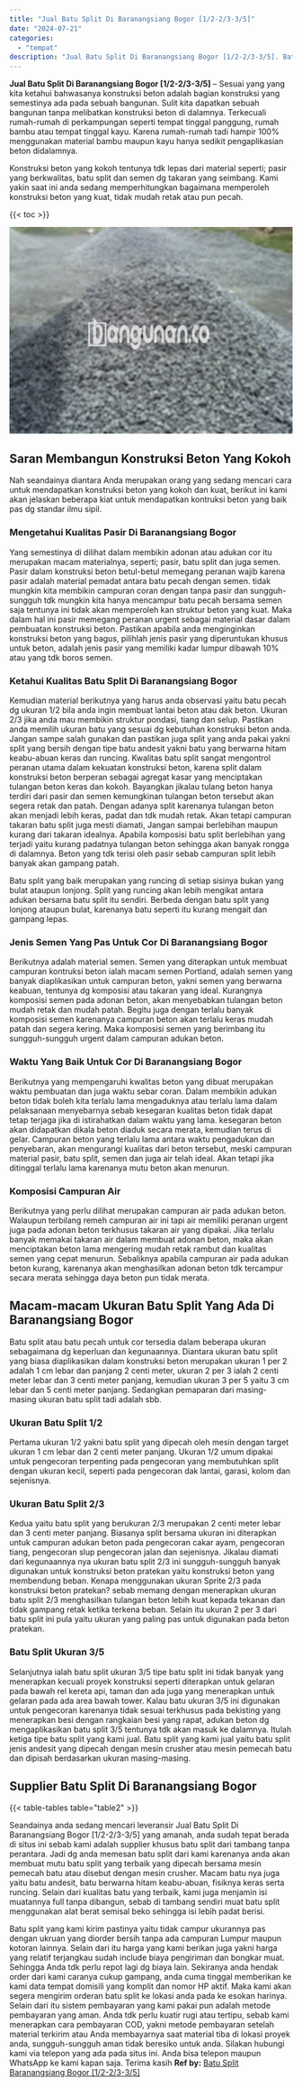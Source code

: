 ```yaml
---
title: "Jual Batu Split Di Baranangsiang Bogor [1/2-2/3-3/5]"
date: "2024-07-21"
categories: 
  - "tempat"
description: "Jual Batu Split Di Baranangsiang Bogor [1/2-2/3-3/5]. Batu split yang kami kirim pastinya yaitu tidak campur ukurannya pas dengan ukruan yang diorder bersih..."
---
```


**Jual Batu Split Di Baranangsiang Bogor \[1/2-2/3-3/5\]** – Sesuai yang yang kita ketahui bahwasanya konstruksi beton adalah bagian konstruksi yang semestinya ada pada sebuah bangunan. Sulit kita dapatkan sebuah bangunan tanpa melibatkan konstruksi beton di dalamnya. Terkecuali rumah-rumah di perkampungan seperti tempat tinggal panggung, rumah bambu atau tempat tinggal kayu. Karena rumah-rumah tadi hampir 100% menggunakan material bambu maupun kayu hanya sedikit pengaplikasian beton didalamnya.

Konstruksi beton yang kokoh tentunya tdk lepas dari material seperti; pasir yang berkwalitas, batu split dan semen dg takaran yang seimbang. Kami yakin saat ini anda sedang memperhitungkan bagaimana memperoleh konstruksi beton yang kuat, tidak mudah retak atau pun pecah.

{{< toc >}}

![Jual Batu Split Di Baranangsiang Bogor [1/2-2/3-3/5]](/images/jual-batu-split-16.png)

## Saran Membangun Konstruksi Beton Yang Kokoh

Nah seandainya diantara Anda merupakan orang yang sedang mencari cara untuk mendapatkan konstruksi beton yang kokoh dan kuat, berikut ini kami akan jelaskan beberapa kiat untuk mendapatkan kontruksi beton yang baik pas dg standar ilmu sipil.

### Mengetahui Kualitas Pasir Di Baranangsiang Bogor

Yang semestinya di dilihat dalam membikin adonan atau adukan cor itu merupakan macam materialnya, seperti; pasir, batu split dan juga semen. Pasir dalam konstruksi beton betul-betul memegang peranan wajib karena pasir adalah material pemadat antara batu pecah dengan semen. tidak mungkin kita membikin campuran coran dengan tanpa pasir dan sungguh-sungguh tdk mungkin kita hanya mencampur batu pecah bersama semen saja tentunya ini tidak akan memperoleh kan struktur beton yang kuat. Maka dalam hal ini pasir memegang peranan urgent sebagai material dasar dalam pembuatan konstruksi beton. Pastikan apabila anda menginginkan konstruksi beton yang bagus, pilihlah jenis pasir yang diperuntukan khusus untuk beton, adalah jenis pasir yang memiliki kadar lumpur dibawah 10% atau yang tdk boros semen.

### Ketahui Kualitas Batu Split Di Baranangsiang Bogor

Kemudian material berikutnya yang harus anda observasi yaitu batu pecah dg ukuran 1/2 bila anda ingin membuat lantai beton atau dak beton. Ukuran 2/3 jika anda mau membikin struktur pondasi, tiang dan selup. Pastikan anda memilih ukuran batu yang sesuai dg kebutuhan konstruksi beton anda. Jangan sampe salah gunakan dan pastikan juga split yang anda pakai yakni split yang bersih dengan tipe batu andesit yakni batu yang berwarna hitam keabu-abuan keras dan runcing. Kwalitas batu split sangat mengontrol peranan utama dalam kekuatan konstruksi beton, karena split dalam konstruksi beton berperan sebagai agregat kasar yang menciptakan tulangan beton keras dan kokoh. Bayangkan jikalau tulang beton hanya terdiri dari pasir dan semen kemungkinan tulangan beton tersebut akan segera retak dan patah. Dengan adanya split karenanya tulangan beton akan menjadi lebih keras, padat dan tdk mudah retak. Akan tetapi campuran takaran batu split juga mesti diamati, Jangan sampai berlebihan maupun kurang dari takaran idealnya. Apabila komposisi batu split berlebihan yang terjadi yaitu kurang padatnya tulangan beton sehingga akan banyak rongga di dalamnya. Beton yang tdk terisi oleh pasir sebab campuran split lebih banyak akan gampang patah.

Batu split yang baik merupakan yang runcing di setiap sisinya bukan yang bulat ataupun lonjong. Split yang runcing akan lebih mengikat antara adukan bersama batu split itu sendiri. Berbeda dengan batu split yang lonjong ataupun bulat, karenanya batu seperti itu kurang mengait dan gampang lepas.

### Jenis Semen Yang Pas Untuk Cor Di Baranangsiang Bogor

Berikutnya adalah material semen. Semen yang diterapkan untuk membuat campuran kontruksi beton ialah macam semen Portland, adalah semen yang banyak diaplikasikan untuk campuran beton, yakni semen yang berwarna keabuan, tentunya dg komposisi atau takaran yang ideal. Kurangnya komposisi semen pada adonan beton, akan menyebabkan tulangan beton mudah retak dan mudah patah. Begitu juga dengan terlalu banyak komposisi semen karenanya campuran beton akan terlalu keras mudah patah dan segera kering. Maka komposisi semen yang berimbang itu sungguh-sungguh urgent dalam campuran adukan beton.

### Waktu Yang Baik Untuk Cor Di Baranangsiang Bogor

Berikutnya yang mempengaruhi kwalitas beton yang dibuat merupakan waktu pembuatan dan juga waktu sebar coran. Dalam membikin adukan beton tidak boleh kita terlalu lama mengaduknya atau terlalu lama dalam pelaksanaan menyebarnya sebab kesegaran kualitas beton tidak dapat tetap terjaga jika di istirahatkan dalam waktu yang lama. kesegaran beton akan didapatkan dikala beton diaduk secara merata, kemudian terus di gelar. Campuran beton yang terlalu lama antara waktu pengadukan dan penyebaran, akan mengurangi kualitas dari beton tersebut, meski campuran material pasir, batu split, semen dan juga air telah ideal. Akan tetapi jika ditinggal terlalu lama karenanya mutu beton akan menurun.

### Komposisi Campuran Air

Berikutnya yang perlu dilihat merupakan campuran air pada adukan beton. Walaupun terbilang remeh campuran air ini tapi air memiliki peranan urgent juga pada adonan beton terkhusus takaran air yang dipakai. Jika terlalu banyak memakai takaran air dalam membuat adonan beton, maka akan menciptakan beton lama mengering mudah retak rambut dan kualitas semen yang cepat menurun. Sebaliknya apabila campuran air pada adukan beton kurang, karenanya akan menghasilkan adonan beton tdk tercampur secara merata sehingga daya beton pun tidak merata.

## Macam-macam Ukuran Batu Split Yang Ada Di Baranangsiang Bogor

Batu split atau batu pecah untuk cor tersedia dalam beberapa ukuran sebagaimana dg keperluan dan kegunaannya. Diantara ukuran batu split yang biasa diaplikasikan dalam konstruksi beton merupakan ukuran 1 per 2 adalah 1 cm lebar dan panjang 2 centi meter, ukuran 2 per 3 ialah 2 centi meter lebar dan 3 centi meter panjang, kemudian ukuran 3 per 5 yaitu 3 cm lebar dan 5 centi meter panjang. Sedangkan pemaparan dari masing-masing ukuran batu split tadi adalah sbb.

### Ukuran Batu Split 1/2

Pertama ukuran 1/2 yakni batu split yang dipecah oleh mesin dengan target ukuran 1 cm lebar dan 2 centi meter panjang. Ukuran 1/2 umum dipakai untuk pengecoran terpenting pada pengecoran yang membutuhkan split dengan ukuran kecil, seperti pada pengecoran dak lantai, garasi, kolom dan sejenisnya.

### Ukuran Batu Split 2/3

Kedua yaitu batu split yang berukuran 2/3 merupakan 2 centi meter lebar dan 3 centi meter panjang. Biasanya split bersama ukuran ini diterapkan untuk campuran adukan beton pada pengecoran cakar ayam, pengecoran tiang, pengecoran slup pengecoran jalan dan sejenisnya. Jikalau diamati dari kegunaannya nya ukuran batu split 2/3 ini sungguh-sungguh banyak digunakan untuk konstruksi beton pratekan yaitu konstruksi beton yang membendung beban. Kenapa menggunakan ukuran Sprite 2/3 pada konstruksi beton pratekan? sebab memang dengan menerapkan ukuran batu split 2/3 menghasilkan tulangan beton lebih kuat kepada tekanan dan tidak gampang retak ketika terkena beban. Selain itu ukuran 2 per 3 dari batu split ini pula yaitu ukuran yang paling pas untuk digunakan pada beton pratekan.

### Batu Split Ukuran 3/5

Selanjutnya ialah batu split ukuran 3/5 tipe batu split ini tidak banyak yang menerapkan kecuali proyek konstruksi seperti diterapkan untuk gelaran pada bawah rel kereta api, taman dan ada juga yang menerapkan untuk gelaran pada ada area bawah tower. Kalau batu ukuran 3/5 ini digunakan untuk pengecoran karenanya tidak sesuai terkhusus pada bekisting yang menerapkan besi dengan rangkaian besi yang rapat, adukan beton dg mengaplikasikan batu split 3/5 tentunya tdk akan masuk ke dalamnya. Itulah ketiga tipe batu split yang kami jual. Batu split yang kami jual yaitu batu split jenis andesit yang dipecah dengan mesin crusher atau mesin pemecah batu dan dipisah berdasarkan ukuran masing-masing.

## Supplier Batu Split Di Baranangsiang Bogor

{{< table-tables table="table2" >}}

Seandainya anda sedang mencari leveransir Jual Batu Split Di Baranangsiang Bogor \[1/2-2/3-3/5\] yang amanah, anda sudah tepat berada di situs ini sebab kami adalah supplier khusus batu split dari tambang tanpa perantara. Jadi dg anda memesan batu split dari kami karenanya anda akan membuat mutu batu split yang terbaik yang dipecah bersama mesin pemecah batu atau disebut dengan mesin crusher. Macam batu nya juga yaitu batu andesit, batu berwarna hitam keabu-abuan, fisiknya keras serta runcing. Selain dari kualitas batu yang terbaik, kami juga menjamin isi muatannya full tanpa dibangun, sebab di tambang sendiri muat batu split menggunakan alat berat semisal beko sehingga isi lebih padat berisi.

Batu split yang kami kirim pastinya yaitu tidak campur ukurannya pas dengan ukruan yang diorder bersih tanpa ada campuran Lumpur maupun kotoran lainnya. Selain dari itu harga yang kami berikan juga yakni harga yang relatif terjangkau sudah include biaya pengiriman dan bongkar muat. Sehingga Anda tdk perlu repot lagi dg biaya lain. Sekiranya anda hendak order dari kami caranya cukup gampang, anda cuma tinggal memberikan ke kami data tempat domisili yang komplit dan nomor HP aktif. Maka kami akan segera mengirim orderan batu split ke lokasi anda pada ke esokan harinya. Selain dari itu sistem pembayaran yang kami pakai pun adalah metode pembayaran yang aman. Anda tdk perlu kuatir rugi atau tertipu, sebab kami menerapkan cara pembayaran COD, yakni metode pembayaran setelah material terkirim atau Anda membayarnya saat material tiba di lokasi proyek anda, sungguh-sungguh aman tidak beresiko untuk anda. Silakan hubungi kami via telepon yang ada pada situs ini. Anda bisa telepon maupun WhatsApp ke kami kapan saja. Terima kasih
**Ref by:** [Batu Split Baranangsiang Bogor [1/2-2/3-3/5]](https://id.wikipedia.org/wiki/Batu)
